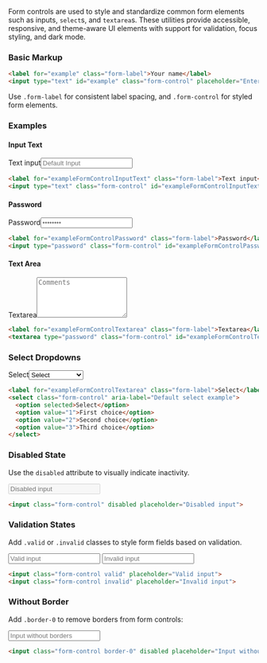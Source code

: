 Form controls are used to style and standardize common form elements such as inputs, `select`s, and `textarea`s. These utilities provide accessible, responsive, and theme-aware UI elements with support for validation, focus styling, and dark mode.

### Basic Markup

```html
<label for="example" class="form-label">Your name</label>
<input type="text" id="example" class="form-control" placeholder="Enter your name">
```

Use `.form-label` for consistent label spacing, and `.form-control` for styled form elements.


### Examples 

#### Input Text

<div class="w-max-md mt-4 card p-3 border dark:border-grey-900 light:border-grey-100"><label for="exampleFormControlInputText" class="form-label">Text input</label><input type="text" class="form-control" id="exampleFormControlInputText" placeholder="Default Input"></div>

```html
<label for="exampleFormControlInputText" class="form-label">Text input</label>
<input type="text" class="form-control" id="exampleFormControlInputText" placeholder="Default Input">
```

#### Password

<div class="w-max-md mt-4 card p-3 border dark:border-grey-900 light:border-grey-100"><label for="exampleFormControlPassword" class="form-label">Password</label><input type="password" class="form-control" id="exampleFormControlPassword" placeholder="••••••••" autocomplete="off"></div>

```html
<label for="exampleFormControlPassword" class="form-label">Password</label>
<input type="password" class="form-control" id="exampleFormControlPassword" placeholder="••••••••" autocomplete="off">
```

#### Text Area


<div class="w-max-md mt-4 card p-3 border dark:border-grey-900 light:border-grey-100"><label for="exampleFormControlTextarea" class="form-label">Textarea</label><textarea type="password" class="form-control" id="exampleFormControlTextarea" rows="5" placeholder="Comments"></textarea></div>

```html
<label for="exampleFormControlTextarea" class="form-label">Textarea</label>
<textarea type="password" class="form-control" id="exampleFormControlTextarea" rows="5" placeholder="Comments"></textarea>
```

### Select Dropdowns

<div class="w-max-md mt-4 card p-3 border dark:border-grey-900 light:border-grey-100"><label for="exampleFormControlTextarea" class="form-label">Select</label><select class="form-control" aria-label="Default select example"><option selected>Select</option><option value="1">First choice</option><option value="2">Second choice</option><option value="3">Third choice</option></select></div>


```html
<label for="exampleFormControlTextarea" class="form-label">Select</label>
<select class="form-control" aria-label="Default select example">
  <option selected>Select</option>
  <option value="1">First choice</option>
  <option value="2">Second choice</option>
  <option value="3">Third choice</option>
</select>
```

### Disabled State

Use the `disabled` attribute to visually indicate inactivity.

<div class="w-max-md mt-4 card p-3 border dark:border-grey-900 light:border-grey-100">
<input class="form-control" disabled placeholder="Disabled input">
</div>

```html
<input class="form-control" disabled placeholder="Disabled input">
```



### Validation States

Add `.valid` or `.invalid` classes to style form fields based on validation.

<div class="w-max-md mt-4 card p-3 border dark:border-grey-900 light:border-grey-100">
<input class="mb-4 form-control valid" placeholder="Valid input">
<input class="form-control invalid" placeholder="Invalid input">
</div>


```html
<input class="form-control valid" placeholder="Valid input">
<input class="form-control invalid" placeholder="Invalid input">
```



### Without Border

Add `.border-0` to remove borders from form controls:

<div class="w-max-md mt-4 card p-3 border dark:border-grey-900 light:border-grey-100">
<input class="form-control border-0" placeholder="Input without borders">
</div>

```html
<input class="form-control border-0" disabled placeholder="Input without borders">
```